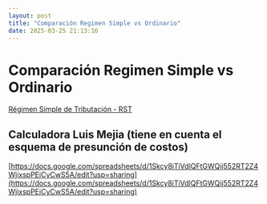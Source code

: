 ```yaml
---
layout: post
title: "Comparación Regimen Simple vs Ordinario"
date: 2025-03-25 21:13:16
---
```


# Comparación Regimen Simple vs Ordinario

[Régimen Simple de Tributación - RST](https://www.dian.gov.co/impuestos/Regimen-Simple-de-Tributacion-RST/Paginas/default.aspx)

## Calculadora Luis Mejia (tiene en cuenta el esquema de presunción de costos)

[https://docs.google.com/spreadsheets/d/1Skcy8iTiVdlQFtGWQij552RT2Z4WjixspPEjCyCwS5A/edit?usp=sharing](https://docs.google.com/spreadsheets/d/1Skcy8iTiVdlQFtGWQij552RT2Z4WjixspPEjCyCwS5A/edit?usp=sharing)